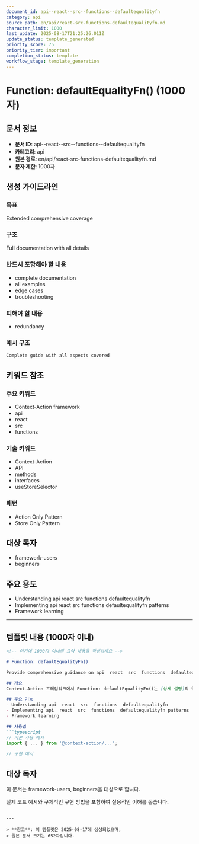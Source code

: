 ```yaml
---
document_id: api--react--src--functions--defaultequalityfn
category: api
source_path: en/api/react-src-functions-defaultequalityfn.md
character_limit: 1000
last_update: 2025-08-17T21:25:26.011Z
update_status: template_generated
priority_score: 75
priority_tier: important
completion_status: template
workflow_stage: template_generation
---
```


# Function: defaultEqualityFn() (1000자)

## 문서 정보
- **문서 ID**: api--react--src--functions--defaultequalityfn
- **카테고리**: api
- **원본 경로**: en/api/react-src-functions-defaultequalityfn.md
- **문자 제한**: 1000자

## 생성 가이드라인

### 목표
Extended comprehensive coverage

### 구조
Full documentation with all details

### 반드시 포함해야 할 내용
- complete documentation
- all examples
- edge cases
- troubleshooting

### 피해야 할 내용  
- redundancy

### 예시 구조
```
Complete guide with all aspects covered
```

## 키워드 참조

### 주요 키워드
- Context-Action framework
- api
- react
- src
- functions

### 기술 키워드
- Context-Action
- API
- methods
- interfaces
- useStoreSelector

### 패턴
- Action Only Pattern
- Store Only Pattern

## 대상 독자
- framework-users
- beginners

## 주요 용도
- Understanding api  react  src  functions  defaultequalityfn
- Implementing api  react  src  functions  defaultequalityfn patterns
- Framework learning

---

## 템플릿 내용 (1000자 이내)

```markdown
<!-- 여기에 1000자 이내의 요약 내용을 작성하세요 -->

# Function: defaultEqualityFn()

Provide comprehensive guidance on api  react  src  functions  defaultequalityfn

## 개요
Context-Action 프레임워크에서 Function: defaultEqualityFn()는 [상세 설명]의 역할을 담당합니다.

## 주요 기능
- Understanding api  react  src  functions  defaultequalityfn
- Implementing api  react  src  functions  defaultequalityfn patterns
- Framework learning

## 사용법
```typescript
// 기본 사용 예시
import { ... } from '@context-action/...';

// 구현 예시
```

## 대상 독자
이 문서는 framework-users, beginners을 대상으로 합니다.

실제 코드 예시와 구체적인 구현 방법을 포함하여 실용적인 이해를 돕습니다.
```

---

> **참고**: 이 템플릿은 2025-08-17에 생성되었으며, 
> 원본 문서 크기는 652자입니다.
